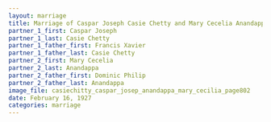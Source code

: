 ```yaml
---
layout: marriage
title: Marriage of Caspar Joseph Casie Chetty and Mary Cecelia Anandappa
partner_1_first: Caspar Joseph
partner_1_last: Casie Chetty
partner_1_father_first: Francis Xavier
partner_1_father_last: Casie Chetty
partner_2_first: Mary Cecelia
partner_2_last: Anandappa
partner_2_father_first: Dominic Philip
partner_2_father_last: Anandappa
image_file: casiechitty_caspar_josep_anandappa_mary_cecilia_page802
date: February 16, 1927
categories: marriage
---
```



